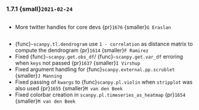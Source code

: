 ### 1.7.1 {small}`2021-02-24`

```{rubric} Documentation
```

- More twitter handles for core devs {pr}`1676` {smaller}`G Eraslan`

```{rubric} Bug fixes
```

- {func}`~scanpy.tl.dendrogram` use `1 - correlation` as distance matrix to compute the dendrogram {pr}`1614` {smaller}`F Ramirez`
- Fixed {func}`~scanpy.get.obs_df`/ {func}`~scanpy.get.var_df` erroring when `keys` not passed {pr}`1637` {smaller}`I Virshup`
- Fixed argument handling for {func}`scanpy.external.pp.scrublet` {smaller}`J Manning`
- Fixed passing of `kwargs` to {func}`scanpy.pl.violin` when `stripplot` was also used {pr}`1655` {smaller}`M van den Beek`
- Fixed colorbar creation in `scanpy.pl.timeseries_as_heatmap` {pr}`1654` {smaller}`M van den Beek`
